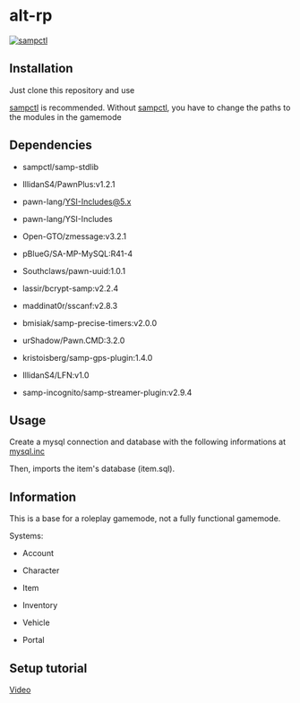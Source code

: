 # alt-rp

[![sampctl](https://img.shields.io/badge/sampctl-alt--rp-2f2f2f.svg?style=for-the-badge)](https://github.com/duydang2311/alt-rp)

<!--
Short description of your library, why it's useful, some examples, pictures or
videos. Link to your forum release thread too.

Remember: You can use "forumfmt" to convert this readme to forum BBCode!

What the sections below should be used for:

`## Installation`: Leave this section un-edited unless you have some specific
additional installation procedure.

`## Testing`: Whether your library is tested with a simple `main()` and `print`,
unit-tested, or demonstrated via prompting the player to connect, you should
include some basic information for users to try out your code in some way.

And finally, maintaining your version number`:

* Follow [Semantic Versioning](https://semver.org/)
* When you release a new version, update `VERSION` and `git tag` it
* Versioning is important for sampctl to use the version control features

Happy Pawning!
-->

## Installation

Just clone this repository and use

[sampctl](https://github.com/Southclaws/sampctl) is recommended. Without [sampctl](https://github.com/Southclaws/sampctl), you have to change the paths to the modules in the gamemode

## Dependencies

- sampctl/samp-stdlib

- IllidanS4/PawnPlus:v1.2.1

- pawn-lang/YSI-Includes@5.x

- pawn-lang/YSI-Includes

- Open-GTO/zmessage:v3.2.1

- pBlueG/SA-MP-MySQL:R41-4

- Southclaws/pawn-uuid:1.0.1

- lassir/bcrypt-samp:v2.2.4

- maddinat0r/sscanf:v2.8.3

- bmisiak/samp-precise-timers:v2.0.0

- urShadow/Pawn.CMD:3.2.0

- kristoisberg/samp-gps-plugin:1.4.0

- IllidanS4/LFN:v1.0

- samp-incognito/samp-streamer-plugin:v2.9.4

## Usage

Create a mysql connection and database with the following informations at [mysql.inc](https://github.com/duydang2311/base-alt-rp/blob/master/modules/mysql/mysql.inc)

Then, imports the item's database (item.sql).

## Information

This is a base for a roleplay gamemode, not a fully functional gamemode.

Systems:

- Account

- Character

- Item

- Inventory

- Vehicle

- Portal

## Setup tutorial

[Video](https://www.youtube.com/watch?v=pzIqcXfDKr0)
